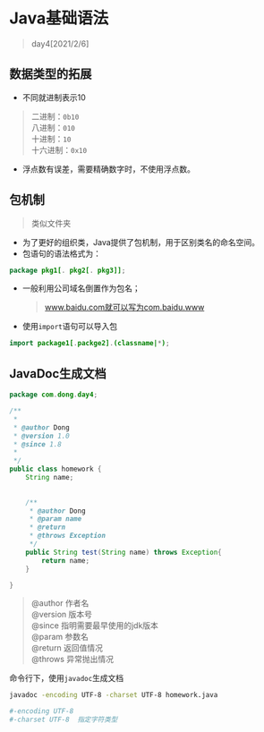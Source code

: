 # Java基础语法

> day4[2021/2/6]

## 数据类型的拓展

- 不同就进制表示10 

>二进制：`0b10`  
八进制：`010`  
十进制：`10`  
十六进制：`0x10`  

- 浮点数有误差，需要精确数字时，不使用浮点数。

## 包机制

> 类似文件夹

- 为了更好的组织类，Java提供了包机制，用于区别类名的命名空间。
- 包语句的语法格式为：  

```java
package pkg1[. pkg2[. pkg3]];
```

- 一般利用公司域名倒置作为包名；
  > www.baidu.com就可以写为com.baidu.www

- 使用`import`语句可以导入包

```java
import package1[.packge2].(classname|*);
```

## JavaDoc生成文档

```java
package com.dong.day4;

/**
 * 
 * @author Dong
 * @version 1.0
 * @since 1.8
 *
 */
public class homework {
	String name;
	
	
	/**
	 * @author Dong
	 * @param name
	 * @return
	 * @throws Exception
	 */
	public String test(String name) throws Exception{
		return name;
	}

}
```  

> @author 作者名  
@version 版本号  
@since 指明需要最早使用的jdk版本  
@param 参数名  
@return 返回值情况  
@throws 异常抛出情况

命令行下，使用`javadoc`生成文档  

```bash
javadoc -encoding UTF-8 -charset UTF-8 homework.java

#-encoding UTF-8
#-charset UTF-8  指定字符类型
```

